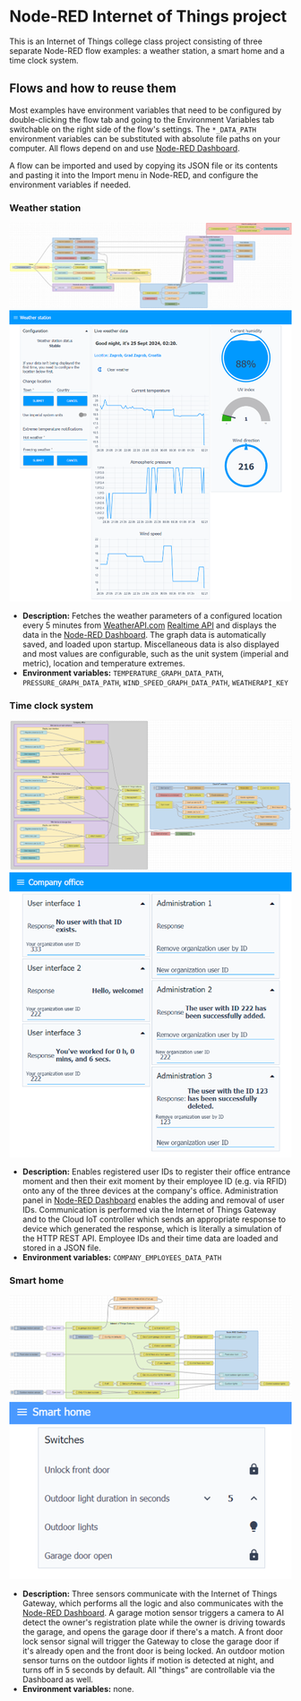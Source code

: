 # Node-RED Internet of Things project

This is an Internet of Things college class project consisting of three separate Node-RED flow examples: a weather station, a smart home and a time clock system.

## Flows and how to reuse them

Most examples have environment variables that need to be configured by double-clicking the flow tab and going to the Environment Variables tab switchable on the right side of the flow's settings. The `*_DATA_PATH` environment variables can be substituted with absolute file paths on your computer. All flows depend on and use [Node-RED Dashboard](https://flows.nodered.org/node/node-red-dashboard).

A flow can be imported and used by copying its JSON file or its contents and pasting it into the Import menu in Node-RED, and configure the environment variables if needed.

### Weather station

![Preview screenshot of Node-RED groups of nodes for the weather station](/screenshots/weather-station.png)
![Preview screenshot of the Node-RED weather station Dashboard with three tabs with inputs, buttons, graphs, gauges and text.](/screenshots/weather-station-dashboard.png)

- **Description:** Fetches the weather parameters of a configured location every 5 minutes from [WeatherAPI.com](https://www.weatherapi.com/) [Realtime API](https://www.weatherapi.com/docs/#apis-realtime) and displays the data in the [Node-RED Dashboard](https://flows.nodered.org/node/node-red-dashboard). The graph data is automatically saved, and loaded upon startup. Miscellaneous data is also displayed and most values are configurable, such as the unit system (imperial and metric), location and temperature extremes.
- **Environment variables:** `TEMPERATURE_GRAPH_DATA_PATH`, `PRESSURE_GRAPH_DATA_PATH`, `WIND_SPEED_GRAPH_DATA_PATH`, `WEATHERAPI_KEY`

### Time clock system

![Preview screenshot of Node-RED groups of nodes for the time clock system: an office group on the left side consisting of an Internet of Things Gateway and and three devices with user interfaces, all connected to the gateway, which connects to a cloud service group on the right side](/screenshots/time-clock-system.png)
![Preview screenshot of the Node-RED time clock system Dashboard: three user interfaces and three administration interfaces. The user interfaces each have an organization user ID input, while the administration interfaces a user ID removal and new user ID adding input.](/screenshots/time-clock-system-dashboard.png)

- **Description:** Enables registered user IDs to register their office entrance moment and then their exit moment by their employee ID (e.g. via RFID) onto any of the three devices at the company's office. Administration panel in [Node-RED Dashboard](https://flows.nodered.org/node/node-red-dashboard) enables the adding and removal of user IDs. Communication is performed via the Internet of Things Gateway and to the Cloud IoT controller which sends an appropriate response to device which generated the response, which is literally a simulation of the HTTP REST API. Employee IDs and their time data are loaded and stored in a JSON file.
- **Environment variables:** `COMPANY_EMPLOYEES_DATA_PATH`

### Smart home

![Preview screenshot of Node-RED groups of nodes for the smart home: a central Internet of Things Gateway, Inject nodes simulating the sensors and the Node-RED Dashboard inputs on the right side](/screenshots/smart-home.png)
![Preview screenshot of the Node-RED smart home Dashboard with input switches for locks and numbers for outdoor light duration.](/screenshots/smart-home-dashboard.png)

- **Description:** Three sensors communicate with the Internet of Things Gateway, which performs all the logic and also communicates with the [Node-RED Dashboard](https://flows.nodered.org/node/node-red-dashboard). A garage motion sensor triggers a camera to AI detect the owner's registration plate while the owner is driving towards the garage, and opens the garage door if there's a match. A front door lock sensor signal will trigger the Gateway to close the garage door if it's already open and the front door is being locked. An outdoor motion sensor turns on the outdoor lights if motion is detected at night, and turns off in 5 seconds by default. All "things" are controllable via the Dashboard as well.
- **Environment variables:** none.